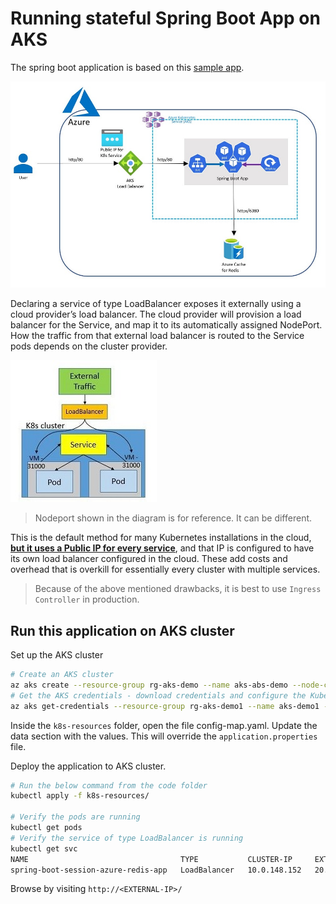 # Running stateful Spring Boot App on AKS

The spring boot application is based on this [sample app](https://www.javainuse.com/spring/springboot_session_redis).

![alt txt](/images/aks-stateless-springboot-app.jpg)

Declaring a service of type LoadBalancer exposes it externally using a cloud provider’s load balancer. The cloud provider will provision a load balancer for the Service, and map it to its automatically assigned NodePort. How the traffic from that external load balancer is routed to the Service pods depends on the cluster provider.

![alt txt](/images/aks-kubenet-traffic.jpg)

> Nodeport shown in the diagram is for reference. It can be different.

This is the default method for many Kubernetes installations in the cloud, **<ins>but it uses a Public IP for every service</ins>**, and that IP is configured to have its own load balancer configured in the cloud. These add costs and overhead that is overkill for essentially every cluster with multiple services.

> Because of the above mentioned drawbacks, it is best to use `Ingress Controller` in production.

## Run this application on AKS cluster

Set up the AKS cluster
```bash
# Create an AKS cluster
az aks create --resource-group rg-aks-demo --name aks-abs-demo --node-count 1 --generate-ssh-keys --verbose
# Get the AKS credentials - download credentials and configure the Kubernetes CLI
az aks get-credentials --resource-group rg-aks-demo1 --name aks-demo1 --verbose
```
Inside the `k8s-resources` folder, open the file config-map.yaml. Update the data section with the values. This will override the `application.properties` file.

Deploy the application to AKS cluster.
```bash
# Run the below command from the code folder
kubectl apply -f k8s-resources/

# Verify the pods are running
kubectl get pods
# Verify the service of type LoadBalancer is running
kubectl get svc
NAME                                  TYPE           CLUSTER-IP     EXTERNAL-IP   PORT(S)        AGE
spring-boot-session-azure-redis-app   LoadBalancer   10.0.148.152   20.200.88.9   80:30627/TCP   3h20m
```

Browse by visiting `http://<EXTERNAL-IP>/`
